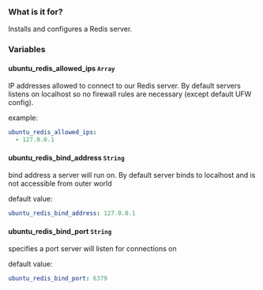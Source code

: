 ### What is it for?

Installs and configures a Redis server.

### Variables

#### ubuntu_redis_allowed_ips `Array`

IP addresses allowed to connect to our Redis server. By default servers listens on localhost so no firewall rules are necessary (except default UFW config).

example:

```yaml
ubuntu_redis_allowed_ips:
  - 127.0.0.1
```

#### ubuntu_redis_bind_address `String`

bind address a server will run on. By default server binds to localhost and is not accessible from outer world

default value:

```yaml
ubuntu_redis_bind_address: 127.0.0.1
```

#### ubuntu_redis_bind_port `String`

specifies a port server will listen for connections on

default value:

```yaml
ubuntu_redis_bind_port: 6379
```
